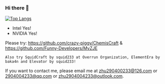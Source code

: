 ### Hi there 👋

[![Top Langs](https://github-readme-stats.vercel.app/api/top-langs/?username=crazy-piggy&layout=compact&locale=cn&theme=vue)](https://github.com/anuraghazra/github-readme-stats)

<!--
**crazy-piggy/crazy-piggy** is a ✨ _special_ ✨ repository because its `README.md` (this file) appears on your GitHub profile.

Here are some ideas to get you started:

- 🔭 I’m currently working on ...
- 🌱 I’m currently learning ...
- 👯 I’m looking to collaborate on ...
- 🤔 I’m looking for help with ...
- 💬 Ask me about ...
- 📫 How to reach me: ...
- 😄 Pronouns: ...
- ⚡ Fun fact: ...
-->
- Intel Yes!
- NVIDIA Yes!

Please try: https://github.com/crazy-piggy/ChemisCraft & https://github.com/Funny-Developers/MvZJE

`Also try SquidCraft by squid233 at Overrun Organization, ElementEra by baka4n and Elevator by squid233!`

If you want to contact me, please email me at zhu290400233@126.com or 2904004233@qq.com or zhu2904004233@outlook.com.
